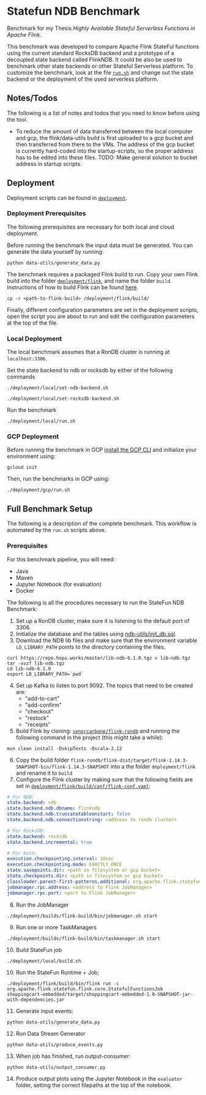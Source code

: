 # Statefun NDB Benchmark
Benchmark for my Thesis *Highly Available Stateful Serverless Functions in Apache Flink*.

This benchmark was developed to compare Apache Flink StateFul functions using the current standard RocksDB backend
and a prototype of a decoupled state backend called FlinkNDB. It could be also be used to benchmark other state backends
or other Stateful Serverless platform. To customize the benchmark, look at the file [``run.sh``](/deployment/gcp/run.sh)
and change out the state backend or the deployment of the used serverless platform.

## Notes/Todos
The following is a list of notes and todos that you need to know before using the tool.
* To reduce the amount of data transferred between the local computer and gcp, the flink/data-utils 
build is first uploaded to a gcp bucket and then transferred from there to the VMs. The
address of the gcp bucket is currently hard-coded into the startup-scripts, so the proper address has
to be edited into these files. TODO: Make general solution to bucket address in startup scripts.

## Deployment
Deployment scripts can be found in [``deployment``](/deployment).

### Deployment Prerequisites
The following prerequisites are necessary for both local and cloud deployment.

Before running the benchmark the input data must be generated. You can generate the data yourself by running:
```shell
python data-utils/generate_data.py
```
The benchmark requires a packaged Flink build to run. Copy your own Flink build into the folder [``deployment/flink``](/deployment/flink), and name the folder `build`.
Instructions of how to build Flink can be found [here](https://github.com/apache/flink).
```shell
cp -r <path-to-flink-build> /deployment/flink/build/
```
Finally, different configuration parameters are set in the deployment scripts, open the script you are about to run
and edit the configuration parameters at the top of the file.  

### Local Deployment

The local benchmark assumes that a RonDB cluster is running at ``localhost:3306``.

Set the state backend to ndb or rocksdb by either of the following commands
```shell
./deployment/local/set-ndb-backend.sh
```
```shell
./deployment/local/set-rocksdb-backend.sh
```
Run the benchmark
```shell
./deployment/local/run.sh
```

### GCP Deployment
Before running the benchmark in GCP [install the GCP CLI](https://cloud.google.com/sdk/gcloud) and initialize your environment using:
```shell
gcloud init
```
Then, run the benchmarks in GCP using:
```shell
./deployment/gcp/run.sh
```

## Full Benchmark Setup
The following is a description of the complete benchmark. This workflow is automated by the ``run.sh`` scripts above.

### Prerequisites 
For this benchmark pipeline, you will need:
* Java
* Maven
* Jupyter Notebook (for evaluation)
* Docker

The following is all the procedures necessary to run the StateFun NDB Benchmark:
1. Set up a RonDB cluster, make sure it is listening to the default port of 3306.
2. Initialize the database and the tables using [ndb-utils/init_db.sql](deployment/ndb-utils/init_db.sql).
3. Download the NDB lib files and make sure that the environment variable ``LD_LIBRARY_PATH`` points to the directory containing the files.
```shell
curl https://repo.hops.works/master/lib-ndb-6.1.0.tgz > lib-ndb.tgz
tar -xvzf lib-ndb.tgz
cd lib-ndb-6.1.0
export LD_LIBRARY_PATH=`pwd`
```
4. Set up Kafka to listen to port 9092. The topics that need to be created are:
   * "add-to-cart"
   * "add-confirm"
   * "checkout"
   * "restock"
   * "receipts"
5. Build Flink by cloning: [``senorcarbone/flink-rondb``](https://github.com/senorcarbone/flink-rondb) and running the following command in the project (this might take a while):
```shell
mvn clean install -DskipTests -Dscala-2.12
```
6. Copy the build folder ``flink-rondb/flink-dist/target/flink-1.14.3-SNAPSHOT-bin/flink-1.14.3-SNAPSHOT`` into a the folder ``deployment/flink`` and rename it to ``build``
7. Configure the Flink cluster by making sure that the following fields are set in 
[``deployment/flink/build/conf/flink-conf.yaml``](deployment/flink/old-rocks-build/conf/flink-conf.yaml):
```yaml
# For NDB:
state.backend: ndb
state.backend.ndb.dbname: flinkndb
state.backend.ndb.truncatetableonstart: false
state.backend.ndb.connectionstring: <address to rondb cluster>

# For RocksDB:
state.backend: rocksdb
state.backend.incremental: true

# For both:
execution.checkpointing.interval: 10sec
execution.checkpointing.mode: EXACTLY_ONCE
state.savepoints.dir: <path in filesystem or gcp bucket>
state.checkpoints.dir: <path in filesystem or gcp bucket>
classloader.parent-first-patterns.additional: org.apache.flink.statefun;org.apache.kafka;com.google.protobuf
jobmanager.rpc.address: <address to Flink JobManager>
jobmanager.rpc.port: <port to Flink JobManager>

```
8. Run the JobManager
```shell
./deployment/builds/flink-build/bin/jobmanager.sh start
```
9. Run one or more TaskManagers
```shell
./deployment/builds/flink-build/bin/taskmanager.sh start
```

10. Build StateFun job
```shell
./deployment/local/build.sh
```

10. Run the StateFun Runtime + Job;
```shell
./deployment/flink/build/bin/flink run -c org.apache.flink.statefun.flink.core.StatefulFunctionsJob shoppingcart-embedded/target/shoppingcart-embedded-1.0-SNAPSHOT-jar-with-dependencies.jar
```

11. Generate input events:
```shell
python data-utils/generate_data.py
```

12. Run Data Stream Generator
```shell
python data-utils/produce_events.py
```

13. When job has finished, run output-consumer:
```shell
python data-utils/output_consumer.py
```

14. Produce output plots using the Jupyter Notebook in the ``evaluator`` folder, setting the correct filepaths at the top of the notebook.
